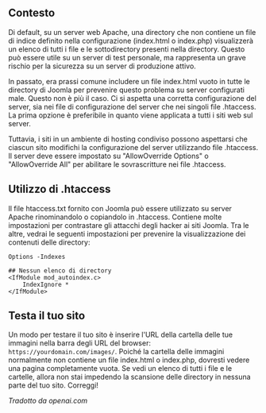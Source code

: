 <!-- Filename: How_do_you_block_directory_scans_using_htaccess%3F / Display title: Disabilita Elenco Directory  -->

## Contesto

Di default, su un server web Apache, una directory che non contiene un file di indice definito nella configurazione (index.html o index.php) visualizzerà un elenco di tutti i file e le sottodirectory presenti nella directory. Questo può essere utile su un server di test personale, ma rappresenta un grave rischio per la sicurezza su un server di produzione attivo.

In passato, era prassi comune includere un file index.html vuoto in tutte le directory di Joomla per prevenire questo problema su server configurati male. Questo non è più il caso. Ci si aspetta una corretta configurazione del server, sia nei file di configurazione del server che nei singoli file .htaccess. La prima opzione è preferibile in quanto viene applicata a tutti i siti web sul server.

Tuttavia, i siti in un ambiente di hosting condiviso possono aspettarsi che ciascun sito modifichi la configurazione del server utilizzando file .htaccess. Il server deve essere impostato su "AllowOverride Options" o "AllowOverride All" per abilitare le sovrascritture nei file .htaccess.

## Utilizzo di .htaccess

Il file htaccess.txt fornito con Joomla può essere utilizzato su server Apache
rinominandolo o copiandolo in .htaccess. Contiene molte impostazioni per contrastare
gli attacchi degli hacker ai siti Joomla. Tra le altre, vedrai le seguenti
impostazioni per prevenire la visualizzazione dei contenuti delle directory:

```
Options -Indexes

## Nessun elenco di directory
<IfModule mod_autoindex.c>
	IndexIgnore *
</IfModule>
```

## Testa il tuo sito

Un modo per testare il tuo sito è inserire l'URL della cartella delle tue immagini nella barra degli URL del browser: `https://yourdomain.com/images/`. Poiché la cartella delle immagini normalmente non contiene un file index.html o index.php, dovresti vedere una pagina completamente vuota. Se vedi un elenco di tutti i file e le cartelle, allora non stai impedendo la scansione delle directory in nessuna parte del tuo sito. Correggi!

*Tradotto da openai.com*

